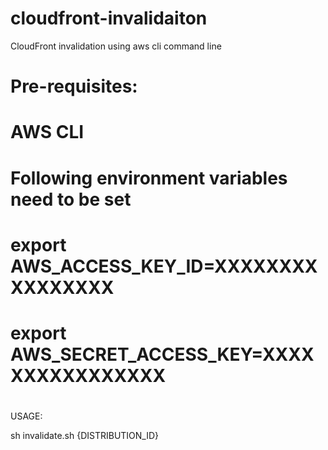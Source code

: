 # cloudfront-invalidaiton
CloudFront invalidation using aws cli command line

# Pre-requisites: 
# AWS CLI

# Following environment variables need to be set
# export AWS_ACCESS_KEY_ID=XXXXXXXXXXXXXXXX
# export AWS_SECRET_ACCESS_KEY=XXXXXXXXXXXXXXXX
# 

USAGE:

sh invalidate.sh {DISTRIBUTION_ID}
